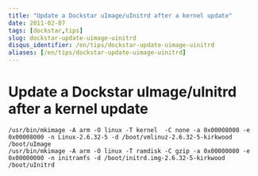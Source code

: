 ```yaml
---
title: "Update a Dockstar uImage/uInitrd after a kernel update"
date: 2011-02-07
tags: [dockstar,tips]
slug: dockstar-update-uimage-uinitrd
disqus_identifier: /en/tips/dockstar-update-uimage-uinitrd
aliases: [/en/tips/dockstar-update-uimage-uinitrd]
---
```

# Update a Dockstar uImage/uInitrd after a kernel update

```
/usr/bin/mkimage -A arm -O linux -T kernel  -C none -a 0x00008000 -e 0x00008000 -n Linux-2.6.32-5 -d /boot/vmlinuz-2.6.32-5-kirkwood /boot/uImage
/usr/bin/mkimage -A arm -O linux -T ramdisk -C gzip -a 0x00000000 -e 0x00000000 -n initramfs -d /boot/initrd.img-2.6.32-5-kirkwood /boot/uInitrd
```







